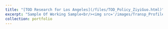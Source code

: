 ```yaml
---
title: "[TOD Research for Los Angeles](/files/TOD_Policy_ZiyiGuo.html)"
excerpt: "Sample Of Working Sample<br/><img src='/images/Transp_Profile.png'>"
collection: portfolio
---
```

